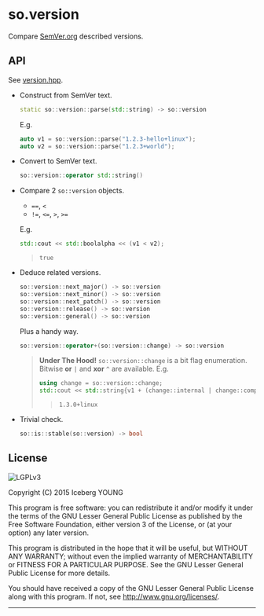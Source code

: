 so.version
==========

Compare [SemVer.org] described versions.


API
---

See [version.hpp](include/version.hpp).

- Construct from SemVer text.

  ```cpp
  static so::version::parse(std::string) -> so::version
  ```

  E.g.
  ```cpp
  auto v1 = so::version::parse("1.2.3-hello+linux");
  auto v2 = so::version::parse("1.2.3+world");
  ```

- Convert to SemVer text.

  ```cpp
  so::version::operator std::string()
  ```

- Compare 2 `so::version` objects.

  - `==`, `<`
  - `!=`, `<=`, `>`, `>=`

  E.g.
  ```cpp
  std::cout << std::boolalpha << (v1 < v2);
  ```
  > ```
  > true
  > ```

- Deduce related versions.

  ```cpp
  so::version::next_major() -> so::version
  so::version::next_minor() -> so::version
  so::version::next_patch() -> so::version
  so::version::release() -> so::version
  so::version::general() -> so::version
  ```

  Plus a handy way.

  ```cpp
  so::version::operator+(so::version::change) -> so::version
  ```

  > **Under The Hood!**
  > `so::version::change` is a bit flag enumeration.
  > Bitwise **or** `|` and **xor** `^` are available. E.g.
  > ```cpp
  > using change = so::version::change;
  > std::cout << std::string{v1 + (change::internal | change::compatible)};
  > ```
  >> ```
  >> 1.3.0+linux
  >> ```

- Trivial check.

  ```cpp
  so::is::stable(so::version) -> bool
  ```


License
-------
![LGPLv3]

Copyright (C) 2015  Iceberg YOUNG

This program is free software: you can redistribute it and/or modify it
under the terms of the GNU Lesser General Public License as published by
the Free Software Foundation, either version 3 of the License, or
(at your option) any later version.

This program is distributed in the hope that it will be useful,
but WITHOUT ANY WARRANTY; without even the implied warranty of
MERCHANTABILITY or FITNESS FOR A PARTICULAR PURPOSE.  See the
GNU Lesser General Public License for more details.

You should have received a copy of the GNU Lesser General Public License
along with this program.  If not, see <http://www.gnu.org/licenses/>.


---

[SemVer.org]: http://semver.org/spec/v2.0.0.html
"Semantic Versioning 2.0.0"

[LGPLv3]: http://www.gnu.org/graphics/lgplv3-88x31.png
"GNU Lesser General Public License version 3"
